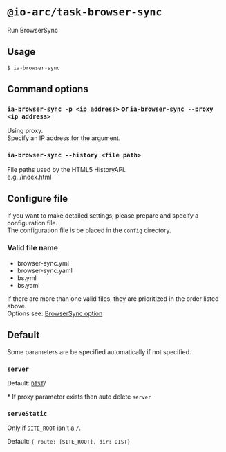 # `@io-arc/task-browser-sync`

Run BrowserSync

## Usage

```shell script
$ ia-browser-sync
```

## Command options

### `ia-browser-sync -p <ip address>` or `ia-browser-sync --proxy <ip address>`

Using proxy.  
Specify an IP address for the argument.

### `ia-browser-sync --history <file path>`

File paths used by the HTML5 HistoryAPI.  
e.g. /index.html

## Configure file

If you want to make detailed settings, please prepare and specify a configuration file.  
The configuration file is be placed in the `config` directory.

### Valid file name

- browser-sync.yml
- browser-sync.yaml
- bs.yml
- bs.yaml

If there are more than one valid files, they are prioritized in the order listed above.  
Options see: [BrowserSync option](https://browsersync.io/docs/options)

## Default

Some parameters are be specified automatically if not specified.

### `server`

Default: [`DIST`](https://github.com/io-arc/io-arc/packages/env#dist)/

\* If proxy parameter exists then auto delete `server`

### `serveStatic`

Only if [`SITE_ROOT`](https://github.com/io-arc/io-arc/packages/env#site_root) isn't a `/`.

Default: `{ route: [SITE_ROOT], dir: DIST}`

